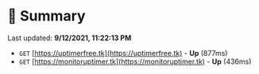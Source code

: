 # 📖 Summary
Last updated: **9/12/2021, 11:22:13 PM**

- `GET` [https://uptimerfree.tk](https://uptimerfree.tk) - **Up** (877ms)
- `GET` [https://monitoruptimer.tk](https://monitoruptimer.tk) - **Up** (436ms)
